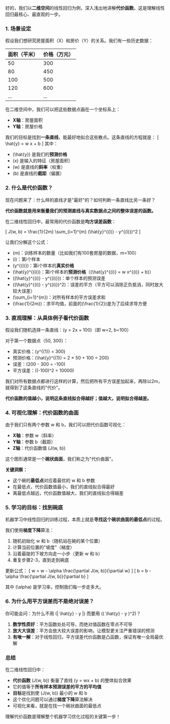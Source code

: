 好的，我们以**二维空间**的线性回归为例，深入浅出地讲解**代价函数**。这是理解线性回归最核心、最直观的一步。

### 1. 场景设定

假设我们想研究房屋面积（X）和房价（Y）的关系。我们有一些历史数据：

| 面积（平米） | 价格（万元） |
|--------------|--------------|
| 50           | 300          |
| 80           | 450          |
| 100          | 500          |
| 120          | 600          |
| ...          | ...          |

在二维空间中，我们可以把这些数据点画在一个坐标系上：
- **X轴**：房屋面积
- **Y轴**：房屋价格

我们的目标是找到**一条直线**，能最好地拟合这些散点。这条直线的方程就是：
\[ \hat{y} = w x + b \]
其中：
- \(\hat{y}\) 是我们的**预测价格**
- \(x\) 是输入的特征（房屋面积）
- \(w\) 是直线的**斜率**（权重）
- \(b\) 是直线的**截距**（偏置）

### 2. 什么是代价函数？

现在问题来了：什么样的直线才是"最好"的？如何判断一条直线比另一条好？

**代价函数就是用来衡量我们的预测直线与真实数据点之间的整体误差的函数。**

在二维线性回归中，最常用的代价函数是**均方误差函数**：

\[ J(w, b) = \frac{1}{2m} \sum_{i=1}^{m} (\hat{y}^{(i)} - y^{(i)})^2 \]

让我们分解这个公式：

- \(m\)：训练样本的数量（比如我们有100套房屋的数据，m=100）
- \(i\)：第i个样本
- \(y^{(i)}\)：第i个样本的**真实价格**
- \(\hat{y}^{(i)}\)：第i个样本的**预测价格**（\(\hat{y}^{(i)} = w x^{(i)} + b\)）
- \((\hat{y}^{(i)} - y^{(i)})\)：单个样本的预测误差
- \((\hat{y}^{(i)} - y^{(i)})^2\)：误差的平方（平方可以消除正负抵消，同时放大较大误差）
- \(\sum_{i=1}^{m}\)：对所有样本的平方误差求和
- \(\frac{1}{2m}\)：求平均值，前面的\(\frac{1}{2}\)是为了后续求导方便

### 3. 直观理解：从具体例子看代价函数

假设我们随机选择一条直线：\(y = 2x + 100\)（即 w=2, b=100）

对于第一个数据点（50, 300）：
- 真实价格：\(y^{(1)} = 300\)
- 预测价格：\(\hat{y}^{(1)} = 2 × 50 + 100 = 200\)
- 误差：\(200 - 300 = -100\)
- 平方误差：\((-100)^2 = 10000\)

我们对所有数据点都进行这样的计算，然后把所有平方误差加起来，再除以2m，就得到了这条直线的"代价"。

**代价函数的值越小，说明这条直线拟合得越好；值越大，说明拟合得越差。**

### 4. 可视化理解：代价函数的曲面

由于我们只有两个参数 w 和 b，我们可以把代价函数可视化：

- **X轴**：参数 w（斜率）
- **Y轴**：参数 b（截距）  
- **Z轴**：代价函数值 \(J(w, b)\)

这个图形通常是一个**碗状曲面**，我们称之为"代价曲面"。

**关键洞察：**
- 这个碗的**最低点**对应着最优的 w 和 b 参数
- 在最低点，代价函数值最小，我们的直线拟合得最好
- 离最低点越远，代价函数值越大，我们的直线拟合得越差

### 5. 学习的目标：找到碗底

机器学习中线性回归的训练过程，本质上就是**寻找这个碗状曲面的最低点**的过程。

我们使用**梯度下降**算法：
1. 随机初始化 w 和 b（随机站在碗的某个位置）
2. 计算当前位置的"坡度"（梯度）
3. 沿着最陡的下坡方向走一小步（更新 w 和 b）
4. 重复步骤2-3，直到走到碗底

更新公式：
\[ w = w - \alpha \frac{\partial J(w, b)}{\partial w} \]
\[ b = b - \alpha \frac{\partial J(w, b)}{\partial b} \]

其中 \(\alpha\) 是学习率，控制我们每一步走多大。

### 6. 为什么用平方误差而不是绝对误差？

你可能会问：为什么不用 \(| \hat{y} - y |\) 而要用 \(( \hat{y} - y )^2\)？

1. **数学性质好**：平方函数处处可导，而绝对值函数在零点不可导
2. **放大大误差**：平方会放大较大误差的影响，让模型更关注严重错误的预测
3. **有唯一解**：对于线性回归，平方误差代价函数是凸函数，保证有唯一全局最优解

### 总结

在二维线性回归中：
- **代价函数** \(J(w, b)\) 衡量了直线 \(y = wx + b\) 的整体拟合效果
- 它的值等于**所有样本预测误差的平方的平均值**
- **目标**是找到使 \(J(w, b)\) 最小的 w 和 b
- 这个优化问题可以通过**梯度下降**算法解决
- 可视化来看，就是在找一个碗状曲面的最低点

理解代价函数是理解整个机器学习优化过程的关键第一步！
